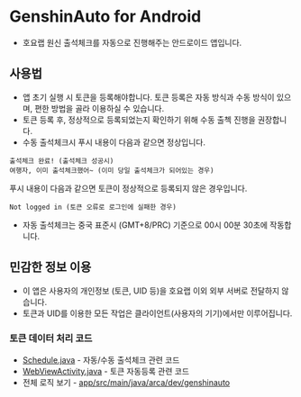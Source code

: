 # GenshinAuto for Android
- 호요랩 원신 출석체크를 자동으로 진행해주는 안드로이드 앱입니다.

## 사용법
- 앱 초기 실행 시 토큰을 등록해야합니다. 토큰 등록은 자동 방식과 수동 방식이 있으며, 편한 방법을 골라 이용하실 수 있습니다.
- 토큰 등록 후, 정상적으로 등록되었는지 확인하기 위해 수동 출첵 진행을 권장합니다.
- 수동 출석체크시 푸시 내용이 다음과 같으면 정상입니다.
```
출석체크 완료! (출석체크 성공시)
여행자, 이미 출석체크했어~ (이미 당일 출석체크가 되어있는 경우)
```
푸시 내용이 다음과 같으면 토큰이 정상적으로 등록되지 않은 경우입니다.
```
Not logged in (토큰 오류로 로그인에 실패한 경우)
```
- 자동 출석체크는 중국 표준시 (GMT+8/PRC) 기준으로 00시 00분 30초에 작동합니다.

## 민감한 정보 이용
- 이 앱은 사용자의 개인정보 (토큰, UID 등)을 호요랩 이외 외부 서버로 전달하지 않습니다.
- 토큰과 UID를 이용한 모든 작업은 클라이언트(사용자의 기기)에서만 이루어집니다.

### 토큰 데이터 처리 코드
- [Schedule.java](https://github.com/dev-by-david/GenshinAuto/blob/main/app/src/main/java/arca/dev/genshinauto/Schedule.java) - 자동/수동 출석체크 관련 코드
- [WebViewActivity.java](https://github.com/dev-by-david/GenshinAuto/blob/main/app/src/main/java/arca/dev/genshinauto/WebViewActivity.java) - 토큰 자동등록 관련 코드
- 전체 로직 보기 - [app/src/main/java/arca/dev/genshinauto](https://github.com/dev-by-david/GenshinAuto/tree/main/app/src/main/java/arca/dev/genshinauto)
